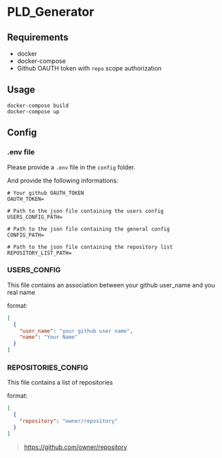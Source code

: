 # PLD_Generator

## Requirements

- docker
- docker-compose
- Github OAUTH token with `repo` scope authorization

## Usage

```shell
docker-compose build
docker-compose up
```

## Config

### .env file

Please provide a `.env` file in the `config` folder.

And provide the following informations:

```
# Your github OAUTH_TOKEN
OAUTH_TOKEN=

# Path to the json file containing the users config
USERS_CONFIG_PATH=

# Path to the json file containing the general config
CONFIG_PATH=

# Path to the json file containing the repository list
REPOSITORY_LIST_PATH=
```

### USERS_CONFIG

This file contains an association between your github user_name and you real name

format: 

```json
[
  {
    "user_name": "your github user name",
    "name": "Your Name"
  }
]
```

### REPOSITORIES_CONFIG

This file contains a list of repositories

format: 

```json
[
  {
    "repository": "owner/repository"
  }
]
```

> https://github.com/owner/repository